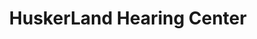 ---
title: "HuskerLand Hearing Center"
url: /grand-island/huskerland-hearing-center/
shop: hearing aids
---